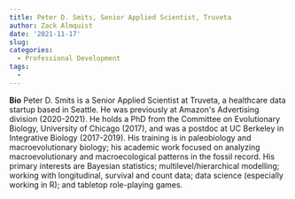 ```yaml
---
title: Peter D. Smits, Senior Applied Scientist, Truveta
author: Zack Almquist
date: '2021-11-17'
slug: 
categories:
  - Professional Development
tags:
  - 
---
```


**Bio**
Peter D. Smits is a Senior Applied Scientist at Truveta, a healthcare data startup based in Seattle. He was previously at Amazon's Advertising division (2020-2021). He holds a PhD from the Committee on Evolutionary Biology, University of Chicago (2017), and was a postdoc at UC Berkeley in Integrative Biology (2017-2019). His training is in paleobiology and macroevolutionary biology; his academic work focused on analyzing macroevolutionary and macroecological patterns in the fossil record. His primary interests are Bayesian statistics; multilevel/hierarchical modelling; working with longitudinal, survival and count data; data science (especially working in R); and tabletop role-playing games.